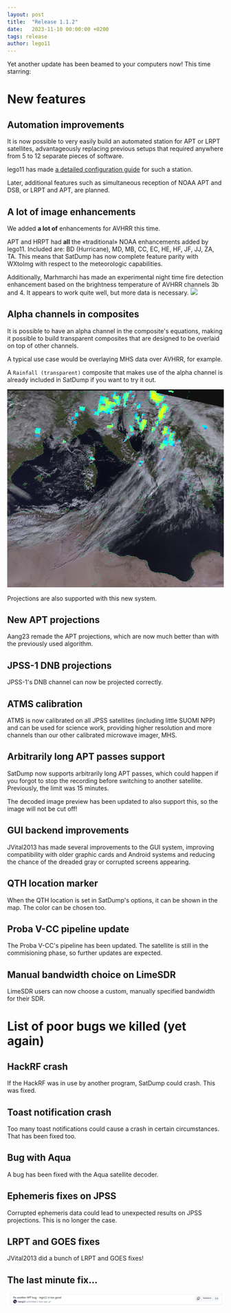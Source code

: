 ```yaml
---
layout: post
title:  "Release 1.1.2"
date:   2023-11-10 00:00:00 +0200
tags: release
author: lego11
---
```


Yet another update has been beamed to your computers now!
This time starring:

# New features

## Automation improvements

It is now possible to very easily build an automated station for APT or LRPT satellites, advantageously replacing previous setups that required anywhere from 5 to 12 separate pieces of software.

lego11 has made [a detailed configuration guide](https://www.a-centauri.com/articoli/automating-satellite-reception-with-satdump) for such a station.

Later, additional features such as simultaneous reception of NOAA APT and DSB, or LRPT and APT, are planned.


## A lot of image enhancements

We added **a lot of** enhancements for AVHRR this time.

APT and HRPT had **all** the «traditional» NOAA enhancements added by lego11. Included are: BD (Hurricane), MD, MB, CC, EC, HE, HF, JF, JJ, ZA, TA. This means that SatDump has now complete feature parity with WXtoImg with respect to the meteorologic capabilities.

Additionally, Marhmarchi has made an experimental night time fire detection enhancement based on the brightness temperature of AVHRR channels 3b and 4. It appears to work quite well, but more data is necessary.
![](/assets/release_112/noaa_apt.png)  

## Alpha channels in composites

It is possible to have an alpha channel in the composite's equations, making it possible to build transparent composites that are designed to be overlaid on top of other channels.

A typical use case would be overlaying MHS data over AVHRR, for example. 

A `Rainfall (transparent)` composite that makes use of the alpha channel is already included in SatDump if you want to try it out.

![Alt text](/assets/release_112/mhs.png)

Projections are also supported with this new system.

## New APT projections

Aang23 remade the APT projections, which are now much better than with the previously used algorithm.

## JPSS-1 DNB projections

JPSS-1's DNB channel can now be projected correctly.

## ATMS calibration

ATMS is now calibrated on all JPSS satellites (including little SUOMI NPP) and can be used for science work, providing higher resolution and more channels than our other calibrated microwave imager, MHS.

## Arbitrarily long APT passes support

SatDump now supports arbitrarily long APT passes, which could happen if you forgot to stop the recording before switching to another satellite. Previously, the limit was 15 minutes.

The decoded image preview has been updated to also support this, so the image will not be cut off!

## GUI backend improvements

JVital2013 has made several improvements to the GUI system, improving compatibility with older graphic cards and Android systems and reducing the chance of the dreaded gray or corrupted screens appearing.

## QTH location marker

When the QTH location is set in SatDump's options, it can be shown in the map. The color can be chosen too.

## Proba V-CC pipeline update

The Proba V-CC's pipeline has been updated. The satellite is still in the commisioning phase, so further updates are expected.

## Manual bandwidth choice on LimeSDR

LimeSDR users can now choose a custom, manually specified bandwidth for their SDR.

# List of poor bugs we killed (yet again)

## HackRF crash

If the HackRF was in use by another program, SatDump could crash. This was fixed.

## Toast notification crash

Too many toast notifications could cause a crash in certain circumstances. That has been fixed too.

## Bug with Aqua

A bug has been fixed with the Aqua satellite decoder.

## Ephemeris fixes on JPSS

Corrupted ephemeris data could lead to unexpected results on JPSS projections. This is no longer the case.

## LRPT and GOES fixes

JVital2013 did a bunch of LRPT and GOES fixes!

## The last minute fix...

![Alt text](/assets/release_112/image.png)
